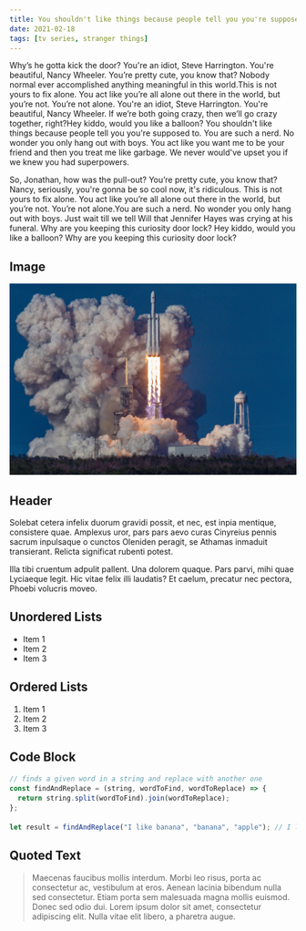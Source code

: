 ```yaml
---
title: You shouldn't like things because people tell you you're supposed to.
date: 2021-02-18
tags: [tv series, stranger things]
---
```


Why’s he gotta kick the door? You're an idiot, Steve Harrington. You're beautiful, Nancy Wheeler. You’re pretty cute, you know that? Nobody normal ever accomplished anything meaningful in this world.This is not yours to fix alone. You act like you’re all alone out there in the world, but you’re not. You’re not alone. You're an idiot, Steve Harrington. You're beautiful, Nancy Wheeler. If we’re both going crazy, then we’ll go crazy together, right?Hey kiddo, would you like a balloon? You shouldn't like things because people tell you you're supposed to. You are such a nerd. No wonder you only hang out with boys. You act like you want me to be your friend and then you treat me like garbage. We never would've upset you if we knew you had superpowers.

So, Jonathan, how was the pull-out? You’re pretty cute, you know that? Nancy, seriously, you're gonna be so cool now, it's ridiculous. This is not yours to fix alone. You act like you’re all alone out there in the world, but you’re not. You’re not alone.You are such a nerd. No wonder you only hang out with boys. Just wait till we tell Will that Jennifer Hayes was crying at his funeral. Why are you keeping this curiosity door lock? Hey kiddo, would you like a balloon? Why are you keeping this curiosity door lock?

## Image

![Rocket launch](/media/rocket.jpg)

## Header

Solebat cetera infelix duorum gravidi possit, et nec, est inpia mentique, consistere quae. Amplexus uror, pars pars aevo curas Cinyreius
pennis sacrum inpulsaque o cunctos Oleniden peragit, se Athamas inmaduit
transierant. Relicta significat rubenti potest.

Illa tibi cruentum adpulit pallent. Una dolorem quaque. Pars parvi, mihi quae
Lyciaeque legit. Hic vitae felix illi laudatis? Et caelum, precatur nec pectora,
Phoebi volucris moveo.

## Unordered Lists

- Item 1
- Item 2
- Item 3

## Ordered Lists

1. Item 1
2. Item 2
3. Item 3

## Code Block

```javascript
// finds a given word in a string and replace with another one
const findAndReplace = (string, wordToFind, wordToReplace) => {
  return string.split(wordToFind).join(wordToReplace);
};

let result = findAndReplace("I like banana", "banana", "apple"); // I like apple
```

## Quoted Text

> Maecenas faucibus mollis interdum. Morbi leo risus, porta ac consectetur ac, vestibulum at eros. Aenean lacinia bibendum nulla sed consectetur. Etiam porta sem malesuada magna mollis euismod. Donec sed odio dui. Lorem ipsum dolor sit amet, consectetur adipiscing elit. Nulla vitae elit libero, a pharetra augue.
